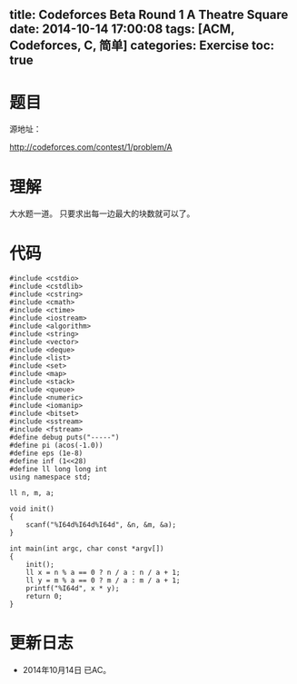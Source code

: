 title: Codeforces Beta Round 1 A Theatre Square
date: 2014-10-14 17:00:08
tags: [ACM, Codeforces, C, 简单]
categories: Exercise
toc: true
---
# 题目	
源地址：

http://codeforces.com/contest/1/problem/A

# 理解
大水题一道。
只要求出每一边最大的块数就可以了。
<!-- more -->

# 代码
```
#include <cstdio>
#include <cstdlib>
#include <cstring>
#include <cmath>
#include <ctime>
#include <iostream>
#include <algorithm>
#include <string>
#include <vector>
#include <deque>
#include <list>
#include <set>
#include <map>
#include <stack>
#include <queue>
#include <numeric>
#include <iomanip>
#include <bitset>
#include <sstream>
#include <fstream>
#define debug puts("-----")
#define pi (acos(-1.0))
#define eps (1e-8)
#define inf (1<<28)
#define ll long long int
using namespace std;

ll n, m, a;

void init()
{
    scanf("%I64d%I64d%I64d", &n, &m, &a);
}

int main(int argc, char const *argv[])
{
    init();
    ll x = n % a == 0 ? n / a : n / a + 1;
    ll y = m % a == 0 ? m / a : m / a + 1;
    printf("%I64d", x * y);
    return 0;
}
```

# 更新日志
- 2014年10月14日 已AC。